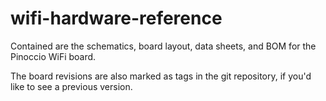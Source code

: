 wifi-hardware-reference
===========================

Contained are the schematics, board layout, data sheets, and BOM for the Pinoccio WiFi board.

The board revisions are also marked as tags in the git repository, if you'd like to see a previous version.
